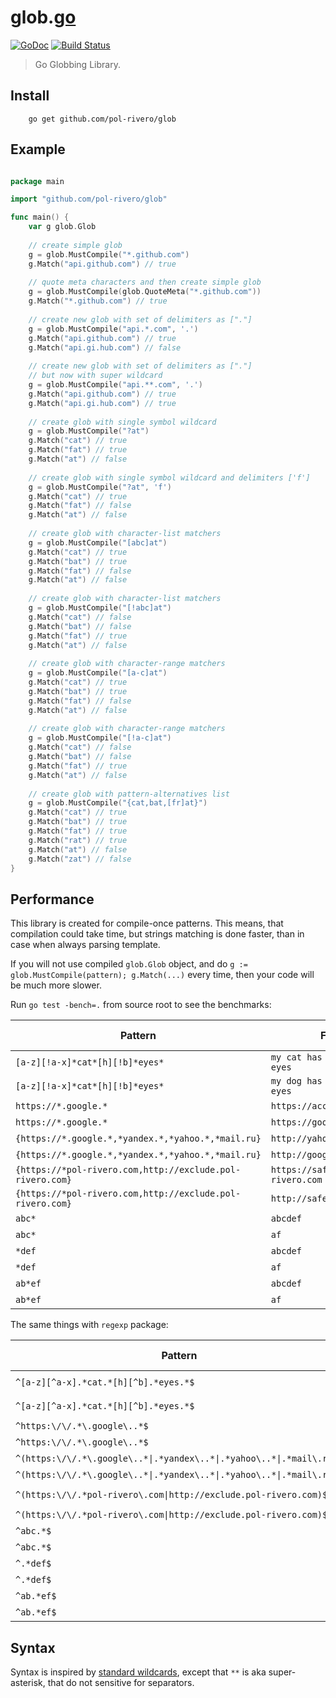 # glob.[go](https://golang.org)

[![GoDoc][godoc-image]][godoc-url] [![Build Status][travis-image]][travis-url]

> Go Globbing Library.

## Install

```shell
    go get github.com/pol-rivero/glob
```

## Example

```go

package main

import "github.com/pol-rivero/glob"

func main() {
    var g glob.Glob
    
    // create simple glob
    g = glob.MustCompile("*.github.com")
    g.Match("api.github.com") // true
    
    // quote meta characters and then create simple glob 
    g = glob.MustCompile(glob.QuoteMeta("*.github.com"))
    g.Match("*.github.com") // true
    
    // create new glob with set of delimiters as ["."]
    g = glob.MustCompile("api.*.com", '.')
    g.Match("api.github.com") // true
    g.Match("api.gi.hub.com") // false
    
    // create new glob with set of delimiters as ["."]
    // but now with super wildcard
    g = glob.MustCompile("api.**.com", '.')
    g.Match("api.github.com") // true
    g.Match("api.gi.hub.com") // true
        
    // create glob with single symbol wildcard
    g = glob.MustCompile("?at")
    g.Match("cat") // true
    g.Match("fat") // true
    g.Match("at") // false
    
    // create glob with single symbol wildcard and delimiters ['f']
    g = glob.MustCompile("?at", 'f')
    g.Match("cat") // true
    g.Match("fat") // false
    g.Match("at") // false 
    
    // create glob with character-list matchers 
    g = glob.MustCompile("[abc]at")
    g.Match("cat") // true
    g.Match("bat") // true
    g.Match("fat") // false
    g.Match("at") // false
    
    // create glob with character-list matchers 
    g = glob.MustCompile("[!abc]at")
    g.Match("cat") // false
    g.Match("bat") // false
    g.Match("fat") // true
    g.Match("at") // false 
    
    // create glob with character-range matchers 
    g = glob.MustCompile("[a-c]at")
    g.Match("cat") // true
    g.Match("bat") // true
    g.Match("fat") // false
    g.Match("at") // false
    
    // create glob with character-range matchers 
    g = glob.MustCompile("[!a-c]at")
    g.Match("cat") // false
    g.Match("bat") // false
    g.Match("fat") // true
    g.Match("at") // false 
    
    // create glob with pattern-alternatives list 
    g = glob.MustCompile("{cat,bat,[fr]at}")
    g.Match("cat") // true
    g.Match("bat") // true
    g.Match("fat") // true
    g.Match("rat") // true
    g.Match("at") // false 
    g.Match("zat") // false 
}

```

## Performance

This library is created for compile-once patterns. This means, that compilation could take time, but 
strings matching is done faster, than in case when always parsing template.

If you will not use compiled `glob.Glob` object, and do `g := glob.MustCompile(pattern); g.Match(...)` every time, then your code will be much more slower.

Run `go test -bench=.` from source root to see the benchmarks:

Pattern | Fixture | Match | Speed (ns/op)
--------|---------|-------|--------------
`[a-z][!a-x]*cat*[h][!b]*eyes*` | `my cat has very bright eyes` | `true` | 432
`[a-z][!a-x]*cat*[h][!b]*eyes*` | `my dog has very bright eyes` | `false` | 199
`https://*.google.*` | `https://account.google.com` | `true` | 96
`https://*.google.*` | `https://google.com` | `false` | 66
`{https://*.google.*,*yandex.*,*yahoo.*,*mail.ru}` | `http://yahoo.com` | `true` | 163
`{https://*.google.*,*yandex.*,*yahoo.*,*mail.ru}` | `http://google.com` | `false` | 197
`{https://*pol-rivero.com,http://exclude.pol-rivero.com}` | `https://safe.pol-rivero.com` | `true` | 22
`{https://*pol-rivero.com,http://exclude.pol-rivero.com}` | `http://safe.pol-rivero.com` | `false` | 24
`abc*` | `abcdef` | `true` | 8.15
`abc*` | `af` | `false` | 5.68
`*def` | `abcdef` | `true` | 8.84
`*def` | `af` | `false` | 5.74
`ab*ef` | `abcdef` | `true` | 15.2
`ab*ef` | `af` | `false` | 10.4

The same things with `regexp` package:

Pattern | Fixture | Match | Speed (ns/op)
--------|---------|-------|--------------
`^[a-z][^a-x].*cat.*[h][^b].*eyes.*$` | `my cat has very bright eyes` | `true` | 2553
`^[a-z][^a-x].*cat.*[h][^b].*eyes.*$` | `my dog has very bright eyes` | `false` | 1383
`^https:\/\/.*\.google\..*$` | `https://account.google.com` | `true` | 1205
`^https:\/\/.*\.google\..*$` | `https://google.com` | `false` | 767
`^(https:\/\/.*\.google\..*\|.*yandex\..*\|.*yahoo\..*\|.*mail\.ru)$` | `http://yahoo.com` | `true` | 1435
`^(https:\/\/.*\.google\..*\|.*yandex\..*\|.*yahoo\..*\|.*mail\.ru)$` | `http://google.com` | `false` | 1674
`^(https:\/\/.*pol-rivero\.com\|http://exclude.pol-rivero.com)$` | `https://safe.pol-rivero.com` | `true` | 1039
`^(https:\/\/.*pol-rivero\.com\|http://exclude.pol-rivero.com)$` | `http://safe.pol-rivero.com` | `false` | 272
`^abc.*$` | `abcdef` | `true` | 237
`^abc.*$` | `af` | `false` | 100
`^.*def$` | `abcdef` | `true` | 464
`^.*def$` | `af` | `false` | 265
`^ab.*ef$` | `abcdef` | `true` | 375
`^ab.*ef$` | `af` | `false` | 145

[godoc-image]: https://godoc.org/github.com/pol-rivero/glob?status.svg
[godoc-url]: https://godoc.org/github.com/pol-rivero/glob
[travis-image]: https://travis-ci.org/pol-rivero/glob.svg?branch=master
[travis-url]: https://travis-ci.org/pol-rivero/glob

## Syntax

Syntax is inspired by [standard wildcards](http://tldp.org/LDP/GNU-Linux-Tools-Summary/html/x11655.htm),
except that `**` is aka super-asterisk, that do not sensitive for separators.
